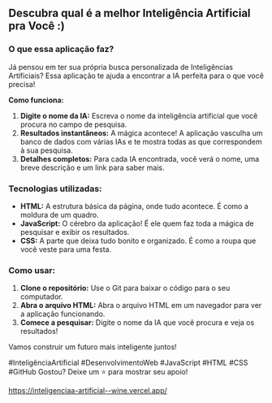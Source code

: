 ## Descubra qual é a melhor Inteligência Artificial pra Você :)

### **O que essa aplicação faz?**

Já pensou em ter sua própria busca personalizada de Inteligências Artificiais? Essa aplicação te ajuda a encontrar a IA perfeita para o que você precisa! 

**Como funciona:**

1. **Digite o nome da IA:** Escreva o nome da inteligência artificial que você procura no campo de pesquisa.
2. **Resultados instantâneos:** A mágica acontece! A aplicação vasculha um banco de dados com várias IAs e te mostra todas as que correspondem à sua pesquisa.
3. **Detalhes completos:** Para cada IA encontrada, você verá o nome, uma breve descrição e um link para saber mais.

### **Tecnologias utilizadas:**

* **HTML:** A estrutura básica da página, onde tudo acontece. É como a moldura de um quadro.
* **JavaScript:** O cérebro da aplicação! É ele quem faz toda a mágica de pesquisar e exibir os resultados.
* **CSS:** A parte que deixa tudo bonito e organizado. É como a roupa que você veste para uma festa.

### **Como usar:**

1. **Clone o repositório:** Use o Git para baixar o código para o seu computador.
2. **Abra o arquivo HTML:** Abra o arquivo HTML em um navegador para ver a aplicação funcionando.
3. **Comece a pesquisar:** Digite o nome da IA que você procura e veja os resultados!

Vamos construir um futuro mais inteligente juntos!

#InteligênciaArtificial #DesenvolvimentoWeb #JavaScript #HTML #CSS #GitHub
Gostou? Deixe um ⭐ para mostrar seu apoio!

https://inteligenciaa-artificial--wine.vercel.app/
